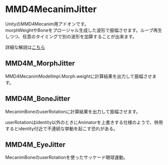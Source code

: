 # MMD4MecanimJitter
UnityのMMD4Mecanim用アドオンです。  
morphWeightやBoneをプロージャル生成した波形で振幅させます。ループ再生しつつ、任意のタイミングで別の波形を加算することが出来ます。  

詳細な解説は[こちら](http://ichika292.hatenablog.com/entry/2017/05/04/212540)
## MMD4M_MorphJitter
MMD4MecanimModelImpl.Morph.weightに計算結果を出力して振幅させます。
## MMD4M_BoneJitter
MecanimBoneのuserRotationに計算結果を出力して振幅させます。

userRotationはidentity以外のときにAnimatorを上書きする仕様のようで、併用するとidentity付近で不連続な挙動を起こす恐れがある。  
## MMD4M_EyeJitter
MecanimBoneのuserRotationを使ったサッケード眼球運動。
